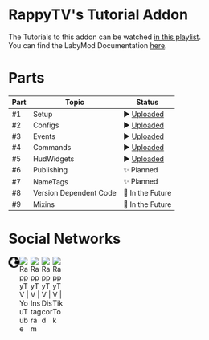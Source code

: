 # RappyTV's Tutorial Addon
The Tutorials to this addon can be watched [in this playlist](https://www.youtube.com/playlist?list=PL-NddfqjbJVaQ8YMF9i3E1xWTxQ349iP1).<br>
You can find the LabyMod Documentation [here](https://dev.labymod.net/pages/addon/).

# Parts
| Part | Topic      | Status  |
| ---- | ---------- | ------- |
| #1   | Setup      | ▶ [Uploaded](https://youtu.be/hXQusqYTa20?si=pGL1Q3N_agputczq) |
| #2   | Configs    | ▶ [Uploaded](https://youtu.be/GGkKBayG3kc?si=Dxg9p7D31ZRYkdNE) |
| #3   | Events     | ▶ [Uploaded](https://youtu.be/bxARGNlZkPg?si=ME5JHd04V9JxHRFy) |
| #4   | Commands   | ▶ [Uploaded](https://youtu.be/NtLtTPEjZRk?si=A_TvUd-io0oImcKA) |
| #5   | HudWidgets | ▶ [Uploaded](https://youtu.be/Z0gZPqbbnJU?si=Zh6FftF7SiKO8gOZ) |
| #6   | Publishing | ✨ Planned |
| #7   | NameTags   | ✨ Planned |
| #8   | Version Dependent Code | 🔮 In the Future |
| #9   | Mixins     | 🔮 In the Future |

# Social Networks

[<img align="left" alt="RappyTV | Website" width="22px" src="https://raw.githubusercontent.com/iconic/open-iconic/master/svg/globe.svg" />][website]
[<img align="left" alt="RappyTV | YouTube" width="22px" src="https://cdn.jsdelivr.net/npm/simple-icons@v3/icons/youtube.svg" />][youtube]
[<img align="left" alt="RappyTV | Instagram" width="22px" src="https://cdn.jsdelivr.net/npm/simple-icons@v3/icons/instagram.svg" />][instagram]
[<img align="left" alt="RappyTV | Discord" width="22px" src="https://cdn.jsdelivr.net/npm/simple-icons@v3/icons/discord.svg" />][server]
[<img align="left" alt="RappyTV | TikTok" width="22px" src="https://cdn.jsdelivr.net/npm/simple-icons@v3/icons/tiktok.svg" />][tiktok]

[website]: https://rappytv.com/
[youtube]: https://youtube.com/c/RappyTVTutorials
[instagram]: https://instagram.com/rappyytv
[server]: https://rappytv.com/server
[tiktok]: https://tiktok.com/@rappytv
